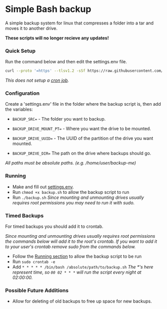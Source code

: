 # Simple Bash backup
A simple backup system for linux that compresses a folder into a tar and moves it to another drive.

**These scripts will no longer recieve any updates!**

### Quick Setup
Run the command below and then edit the settings.env file.
```sh
curl --proto '=https' --tlsv1.2 -sSf https://raw.githubusercontent.com/harmless-tech/simple-bash-backup/main/setup.sh | bash
```
*This does not setup a [cron job](#timed-backups).*

### Configuration
Create a 'settings.env' file in the folder where the backup script is, then add the variables:

- ```BACKUP_SRC=``` - The folder you want to backup.

- ```BACKUP_DRIVE_MOUNT_PT=``` - Where you want the drive to be mounted.

- ```BACKUP_DRIVE_UUID=``` - The UUID of the partition of the drive you want mounted.

- ```BACKUP_DRIVE_DIR=``` The path on the drive where backups should go.

*All paths must be absolute paths. (e.g. /home/user/backup-me)*

### Running
- Make and fill out [settings.env](#configuration).
- Run ```chmod +x backup.sh``` to allow the backup script to run
- Run ```./backup.sh``` *Since mounting and unmounting drives usually requires root permissions you may need to run it with sudo.*

### Timed Backups
For timed backups you should add it to crontab.

*Since mounting and unmounting drives usually requires root permissions the commands below will add it to the root's crontab.
If you want to add it to your user's crontab remove sudo from the commands below.*

- Follow the [Running section](#running) to allow the backup script to be run
- Run ```sudo crontab -e```
- Add ```* * * * * /bin/bash /absolute/path/to/backup.sh```
*The \*'s here represent time, so ```00 02 * * *``` will run the script every night at 02:00:00.*

### Possible Future Additions
- Allow for deleting of old backups to free up space for new backups.
